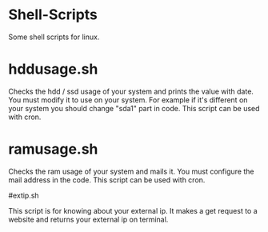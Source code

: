 # Shell-Scripts
Some shell scripts for linux. 

# hddusage.sh

Checks the hdd / ssd usage of your system and prints the value with date. You must modify it to use on your system. For example if it's different on your system 
you should change "sda1" part in code. 
This script can be used with cron.

# ramusage.sh

Checks the ram usage of your system and mails it. You must configure the mail address in the code. 
This script can be used with cron.

#extip.sh 

This script is for knowing about your external ip. It makes a get request to a website and returns your external ip on terminal.

